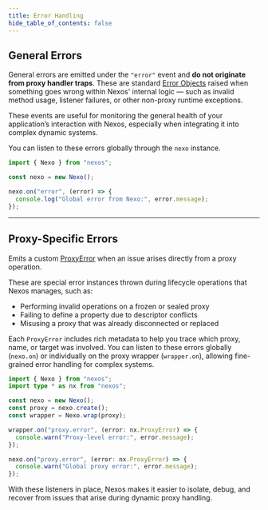 ```yaml
---
title: Error Handling
hide_table_of_contents: false
---
```


## General Errors

General errors are emitted under the `"error"` event and **do not originate from proxy handler traps**. These are standard [Error Objects](https://developer.mozilla.org/en-US/docs/Web/JavaScript/Reference/Global_Objects/Error) raised when something goes wrong within Nexos' internal logic — such as invalid method usage, listener failures, or other non-proxy runtime exceptions.

These events are useful for monitoring the general health of your application’s interaction with Nexos, especially when integrating it into complex dynamic systems.

You can listen to these errors globally through the `nexo` instance.

```typescript
import { Nexo } from "nexos";

const nexo = new Nexo();

nexo.on("error", (error) => {
  console.log("Global error from Nexo:", error.message);
});
```

---

## Proxy-Specific Errors

Emits a custom [ProxyError](../../api/classes/ProxyError) when an issue arises directly from a proxy operation.

These are special error instances thrown during lifecycle operations that Nexos manages, such as:

- Performing invalid operations on a frozen or sealed proxy
- Failing to define a property due to descriptor conflicts
- Misusing a proxy that was already disconnected or replaced

Each `ProxyError` includes rich metadata to help you trace which proxy, name, or target was involved. You can listen to these errors globally (`nexo.on`) or individually on the proxy wrapper (`wrapper.on`), allowing fine-grained error handling for complex systems.

```typescript
import { Nexo } from "nexos";
import type * as nx from "nexos";

const nexo = new Nexo();
const proxy = nexo.create();
const wrapper = Nexo.wrap(proxy);

wrapper.on("proxy.error", (error: nx.ProxyError) => {
  console.warn("Proxy-level error:", error.message);
});

nexo.on("proxy.error", (error: nx.ProxyError) => {
  console.warn("Global proxy error:", error.message);
});
```

With these listeners in place, Nexos makes it easier to isolate, debug, and recover from issues that arise during dynamic proxy handling.
